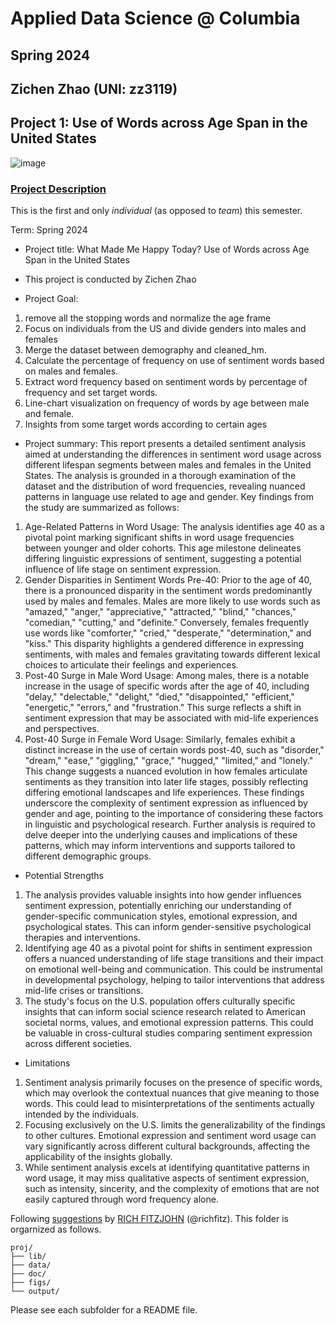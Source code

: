 # Applied Data Science @ Columbia
## Spring 2024
## Zichen Zhao (UNI: zz3119)
## Project 1: Use of Words across Age Span in the United States

![image](./figs/wordcloud_new.png)


### [Project Description](doc/Proj1_desc.md)
This is the first and only *individual* (as opposed to *team*) this semester. 

Term: Spring 2024

+ Project title: What Made Me Happy Today? Use of Words across Age Span in the United States
+ This project is conducted by Zichen Zhao

+ Project Goal:
1. remove all the stopping words and normalize the age frame
2. Focus on individuals from the US and divide genders into males and females
3. Merge the dataset between demography and cleaned_hm. 
4. Calculate the percentage of frequency on use of sentiment words based on males and females.
5. Extract word frequency based on sentiment words by percentage of frequency and set target words.
6. Line-chart visualization on frequency of words by age between male and female. 
7. Insights from some target words according to certain ages

+ Project summary:
This report presents a detailed sentiment analysis aimed at understanding the differences in sentiment word usage across different lifespan segments between males and females in the United States. The analysis is grounded in a thorough examination of the dataset and the distribution of word frequencies, revealing nuanced patterns in language use related to age and gender. Key findings from the study are summarized as follows:
1. Age-Related Patterns in Word Usage: The analysis identifies age 40 as a pivotal point marking significant shifts in word usage frequencies between younger and older cohorts. This age milestone delineates differing linguistic expressions of sentiment, suggesting a potential influence of life stage on sentiment expression.
2. Gender Disparities in Sentiment Words Pre-40: Prior to the age of 40, there is a pronounced disparity in the sentiment words predominantly used by males and females. Males are more likely to use words such as "amazed," "anger," "appreciative," "attracted," "blind," "chances," "comedian," "cutting," and "definite." Conversely, females frequently use words like "comforter," "cried," "desperate," "determination," and "kiss." This disparity highlights a gendered difference in expressing sentiments, with males and females gravitating towards different lexical choices to articulate their feelings and experiences.
3. Post-40 Surge in Male Word Usage: Among males, there is a notable increase in the usage of specific words after the age of 40, including "delay," "delectable," "delight," "died," "disappointed," "efficient," "energetic," "errors," and "frustration." This surge reflects a shift in sentiment expression that may be associated with mid-life experiences and perspectives.
4. Post-40 Surge in Female Word Usage: Similarly, females exhibit a distinct increase in the use of certain words post-40, such as "disorder," "dream," "ease," "giggling," "grace," "hugged," "limited," and "lonely." This change suggests a nuanced evolution in how females articulate sentiments as they transition into later life stages, possibly reflecting differing emotional landscapes and life experiences.
These findings underscore the complexity of sentiment expression as influenced by gender and age, pointing to the importance of considering these factors in linguistic and psychological research. Further analysis is required to delve deeper into the underlying causes and implications of these patterns, which may inform interventions and supports tailored to different demographic groups.

+ Potential Strengths
1. The analysis provides valuable insights into how gender influences sentiment expression, potentially enriching our understanding of gender-specific communication styles, emotional expression, and psychological states. This can inform gender-sensitive psychological therapies and interventions.
2. Identifying age 40 as a pivotal point for shifts in sentiment expression offers a nuanced understanding of life stage transitions and their impact on emotional well-being and communication. This could be instrumental in developmental psychology, helping to tailor interventions that address mid-life crises or transitions.
3. The study's focus on the U.S. population offers culturally specific insights that can inform social science research related to American societal norms, values, and emotional expression patterns. This could be valuable in cross-cultural studies comparing sentiment expression across different societies.

+ Limitations
1. Sentiment analysis primarily focuses on the presence of specific words, which may overlook the contextual nuances that give meaning to those words. This could lead to misinterpretations of the sentiments actually intended by the individuals.
2. Focusing exclusively on the U.S. limits the generalizability of the findings to other cultures. Emotional expression and sentiment word usage can vary significantly across different cultural backgrounds, affecting the applicability of the insights globally.
3. While sentiment analysis excels at identifying quantitative patterns in word usage, it may miss qualitative aspects of sentiment expression, such as intensity, sincerity, and the complexity of emotions that are not easily captured through word frequency alone.

Following [suggestions](http://nicercode.github.io/blog/2013-04-05-projects/) by [RICH FITZJOHN](http://nicercode.github.io/about/#Team) (@richfitz). This folder is orgarnized as follows.

```
proj/
├── lib/
├── data/
├── doc/
├── figs/
└── output/
```

Please see each subfolder for a README file.
